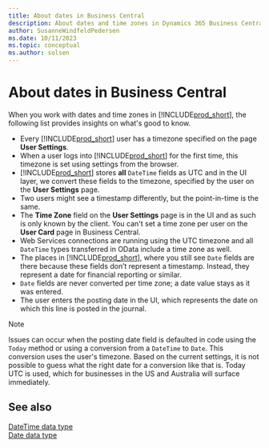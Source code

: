 ```yaml
---
title: About dates in Business Central
description: About dates and time zones in Dynamics 365 Business Central
author: SusanneWindfeldPedersen
ms.date: 10/11/2023
ms.topic: conceptual
ms.author: solsen
---
```


# About dates in Business Central

When you work with dates and time zones in [!INCLUDE[prod_short](../includes/prod_short.md)], the following list provides insights on what's good to know.

- Every [!INCLUDE[prod_short](../includes/prod_short.md)] user has a timezone specified on the page **User Settings**.
- When a user logs into [!INCLUDE[prod_short](../includes/prod_short.md)] for the first time, this timezone is set using settings from the browser.
- [!INCLUDE[prod_short](../includes/prod_short.md)] stores **all** `DateTime` fields as UTC and in the UI layer, we convert these fields to the timezone, specified by the user on the **User Settings** page.
- Two users might see a timestamp differently, but the point-in-time is the same.
- The **Time Zone** field on the **User Settings** page is in the UI and as such is only known by the client. You can't set a time zone per user on the **User Card** page in Business Central.
- Web Services connections are running using the UTC timezone and all `DateTime` types transferred in OData include a time zone as well. 
- The places in [!INCLUDE[prod_short](../includes/prod_short.md)], where you still see `Date` fields are there because these fields don’t represent a timestamp. Instead, they represent a date for financial reporting or similar.
- `Date` fields are never converted per time zone; a date value stays as it was entered.
- The user enters the posting date in the UI, which represents the date on which this line is posted in the journal.

> [!NOTE]  
> Issues can occur when the posting date field is defaulted in code using the `Today` method or using a conversion from a `DateTime` to `Date`. This conversion uses the user's timezone. Based on the current settings, it is not possible to guess what the right date for a conversion like that is. Today UTC is used, which for businesses in the US and Australia will surface immediately.

## See also

[DateTime data type](methods-auto/datetime/datetime-data-type.md)  
[Date data type](methods-auto/date/date-data-type.md)
